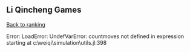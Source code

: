 ## Li Qincheng Games

[Back to ranking](../../index.md)




Error: LoadError: UndefVarError: countmoves not defined
in expression starting at c:\weiqi\simulation\utils.jl:398




